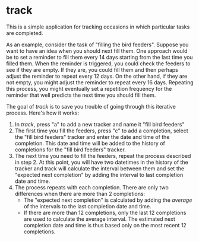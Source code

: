 # track

This is a simple application for tracking occasions in which particular tasks are completed.

As an example, consider the task of "filling the bird feeders". Suppose you want to have an idea when you should next fill them. One approach would be to set a reminder to fill them every 14 days starting from the last time you filled them. When the reminder is triggered, you could check the feeders to see if they are empty. If they are, you could fill them and then perhaps adjust the reminder to repeat every 12 days. On the other hand, if they are not empty, you might adjust the reminder to repeat every 16 days. Repeating this process, you might eventually set a repetition frequency for the reminder that well predicts the next time you should fill them.

The goal of *track* is to save you trouble of going through this iterative process. Here's how it works:

1. In *track*, press "a" to add a new tracker and name it "fill bird feeders"
2. The first time you fill the feeders, press "c" to add a completion, select the "fill bird feeders" tracker and enter the date and time of the completion. This date and time will be added to the history of completions for the "fill bird feeders" tracker.
3. The next time you need to fill the feeders, repeat the process described in step 2. At this point, you will have two datetimes in the history of the tracker and track will calculate the interval between them and set the "expected next completion" by adding the interval to last completion date and time.
4. The process repeats with each completion. There are only two differences when there are more than 2 completions:
   - The "expected next completion" is calculated by adding the *average* of the intervals to the last completion date and time.
   - If there are more than 12 completions, only the last 12 completions are used to calculate the average interval. The estimated next completion date and time is thus based only on the most recent 12 completions.




